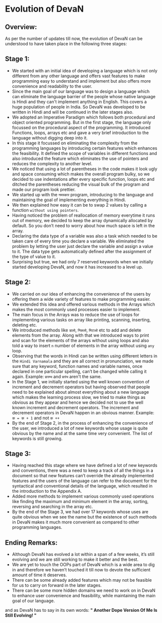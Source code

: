 #  Evolution of DevaN
 
## Overview:
 
 
As per the number of updates till now, the evolution of DevaN can be understood to have taken place in the following three stages:
 
 
## Stage 1:
 
 
* We started with an initial idea of developing a language which is not only different from any other language and offers vast features to make programming easy to understand and implement but also offers more convenience and readability to the user.
* Since the main goal of our language was to design a language which can eliminate the language barrier of the people whose native language is Hindi and they can't implement anything in English. This covers a huge population of people in India. So DevaN was developed to be written in Hindi and will be continued in the later stages also.
* We adopted an Imperative Paradigm which follows both procedural and object oriented programming. But in the first stage, the language only focussed on the procedural aspect of the programming. It introduced Functions, loops, arrays etc and gave a very brief introduction to the language without digging deep into it.
* In this stage it focussed on eliminating the complexity from the programming languages by introducing certain features which enhances the feasibility. It defined the scope of variables in different functions and also introduced the feature which eliminates the use of pointers and reduces the complexity to another level.
* We noticed that using a lot of parentheses in the code makes it look ugly and space consuming which makes the overall program bulky, so we decided to use indentations after every specific function, loops etc and ditched the parentheses reducing the visual bulk of the program and made our program look prettier.
* We started up with the `नमस्कार` program, introducing to the language and maintaining the goal of implementing everything in Hindi.
* We then explained how easy it can be to swap 2 values by calling a function `without using pointers`.
* Having noticed the problem of reallocation of memory everytime it runs out of memory, we decided to keep the array dynamically allocated by default. So you don’t need to worry about how much space is left in the array.
* Declaring the data type of a variable was also a task which needed to be taken care of every time you declare a variable. We eliminated the problem by letting the user just declare the variable and assign a value to it. The data type gets automatically defined after the assignment of the type of value to it.
* Surprising but true, we had only 7 reserved keywords when we initially started developing DevaN, and now it has increased to a level up.


## Stage 2:
 
 
* We carried on our idea of enhancing the convenience of the users by offering them a wide variety of features to make programming easier.
* We extended this idea and offered various methods in the Arrays which makes the most commonly used processes easier to implement.
* The main focus in the Arrays was to reduce the use of loops for implementing various tasks on array like printing, scanning, inserting, deleting etc.
* We introduced methods like `डालो`, `निकलो`, `मिटाओ` etc to add and delete elements from the array. Along with that we introduced ways to print and scan for the elements of the arrays without using loops and also told a way to insert `n` number of elements in the array without using `any` loop.
* Observing that the words in Hindi can be written using different letters in the `Hindi Varnamala` and they are all correct in pronunciation, we made sure that any keyword, function names and variable names, once declared in one particular spelling, can’t be changed while calling it again.
Example: `प्रारम्भ` and `प्रारंभ` aren't the same.
* In the Stage 1, we initially started using the well known convention of increment and decrement operators but having observed that people need to be explained about almost everything about a new language which makes the learning process slow, we tried to make things as obvious as they appear and hence we decided not to use the well known increment and decrement operators.
The increment and decrement operators in DevaN happen in an obvious manner.
Example: `क = क + 1` and not `क ++`
* By the end of Stage 2, in the process of enhancing the convenience of the user, we introduced a lot of new keywords whose usage is quite obvious by the name and at the same time very convenient. The list of keywords is still growing.
 
 
## Stage 3:
 
 
* Having reached this stage where we have defined a lot of new keywords and conventions, there was a need to keep a track of all the things in a document so that new features can’t override the already implemented features and the users of the language can refer to the document for the syntactical and conventional details of the language, which resulted in the introduction to the Appendix A.
* Added more methods to implement various commonly used operations like finding the maximum and minimum element in the array, sorting, reversing and searching in the array etc.
* By the end of the Stage 3, we had over 17 keywords whose uses are quite obvious when we see the name but the existence of such methods in DevaN makes it much more convenient as compared to other programming languages.
 
 
## Ending Remarks: 
 
 
* Although DevaN has evolved a lot within a span of a few weeks, it’s still evolving and we are still working to make it better and the best.
* We are yet to touch the OOPs part of DevaN which is a wide area to dig in and therefore we haven’t touched it till now to devote the sufficient amount of time it deserves.
* There can be some already added features which may not be feasible for us to carry on forward in the later stages.
* There can be some more hidden domains we need to work on in DevaN to enhance user convenience and feasibility, while maintaining the main goal of our language.
 
and as DevaN has to say in its own words: 
**" Another Dope Version Of Me Is Still Evolving! "**


